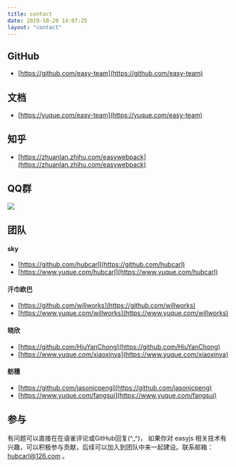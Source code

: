 ```yaml
---
title: contact
date: 2019-10-20 14:07:25
layout: "contact"
---
```



## GitHub

- [https://github.com/easy-team](https://github.com/easy-team)

## 文档

- [https://yuque.com/easy-team](https://yuque.com/easy-team)

## 知乎

- [https://zhuanlan.zhihu.com/easywebpack](https://zhuanlan.zhihu.com/easywebpack)


## QQ群

![](/medias/qq.png)<br />


## 团队

#### sky
  - [https://github.com/hubcarl](https://github.com/hubcarl)
  - [https://www.yuque.com/hubcarl](https://www.yuque.com/hubcarl)
#### 汗巾欧巴
  - [https://github.com/willworks](https://github.com/willworks)
  - [https://www.yuque.com/willworks](https://www.yuque.com/willworks)
#### 晓欣
  - [https://github.com/HiuYanChong](https://github.com/HiuYanChong)
  - [https://www.yuque.com/xiaoxinya](https://www.yuque.com/xiaoxinya)
#### 舫穗
  - [https://github.com/jasonjcpeng](https://github.com/jasonjcpeng)
  - [https://www.yuque.com/fangsui](https://www.yuque.com/fangsui)


## 参与

有问题可以直接在在语雀评论或GitHub回复(^_^)， 如果你对 easyjs 相关技术有兴趣，可以积极参与贡献，后续可以加入到团队中来一起建设。联系邮箱：hubcarl@126.com 。

